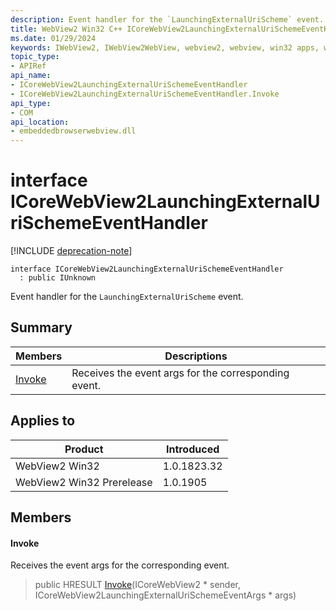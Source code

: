 ```yaml
---
description: Event handler for the `LaunchingExternalUriScheme` event.
title: WebView2 Win32 C++ ICoreWebView2LaunchingExternalUriSchemeEventHandler
ms.date: 01/29/2024
keywords: IWebView2, IWebView2WebView, webview2, webview, win32 apps, win32, edge, ICoreWebView2, ICoreWebView2Controller, browser control, edge html, ICoreWebView2LaunchingExternalUriSchemeEventHandler
topic_type: 
- APIRef
api_name:
- ICoreWebView2LaunchingExternalUriSchemeEventHandler
- ICoreWebView2LaunchingExternalUriSchemeEventHandler.Invoke
api_type:
- COM
api_location:
- embeddedbrowserwebview.dll
---
```


# interface ICoreWebView2LaunchingExternalUriSchemeEventHandler

[!INCLUDE [deprecation-note](../includes/deprecation-note.md)]

```
interface ICoreWebView2LaunchingExternalUriSchemeEventHandler
  : public IUnknown
```

Event handler for the `LaunchingExternalUriScheme` event.

## Summary

 Members                        | Descriptions
--------------------------------|---------------------------------------------
[Invoke](#invoke) | Receives the event args for the corresponding event.

## Applies to

Product                         | Introduced
--------------------------------|---------------------------------------------
WebView2 Win32            |    1.0.1823.32
WebView2 Win32 Prerelease |    1.0.1905

## Members

#### Invoke

Receives the event args for the corresponding event.

> public HRESULT [Invoke](#invoke)(ICoreWebView2 * sender, ICoreWebView2LaunchingExternalUriSchemeEventArgs * args)


